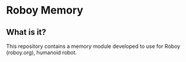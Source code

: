 # Roboy Memory

## What is it?

This repository contains a memory module developed to use for Roboy (roboy.org), humanoid robot.

